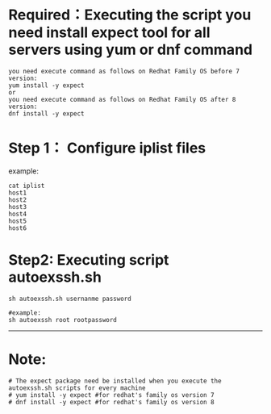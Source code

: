 # Required：Executing the script you need install expect tool for all servers using yum or dnf command <br>

```
you need execute command as follows on Redhat Family OS before 7 version:
yum install -y expect
or
you need execute command as follows on Redhat Family OS after 8 version:
dnf install -y expect
```

# Step 1： Configure iplist files<br>
example:
```
cat iplist
host1
host2
host3
host4
host5
host6
```
# Step2:  Executing script autoexssh.sh
```
sh autoexssh.sh usernanme password

#example:
sh autoexssh root rootpassword
```
---
<h1>Note:</h1>

```
# The expect package need be installed when you execute the autoexssh.sh scripts for every machine
# yum install -y expect #for redhat's family os version 7
# dnf install -y expect #for redhat's family os version 8
```
